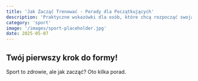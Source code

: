 ```yaml
---
title: 'Jak Zacząć Trenować - Porady dla Początkujących'
description: 'Praktyczne wskazówki dla osób, które chcą rozpocząć swoją przygodę ze sportem.'
category: 'sport'
image: '/images/sport-placeholder.jpg'
date: 2025-05-07
---
```


## Twój pierwszy krok do formy!

Sport to zdrowie, ale jak zacząć? Oto kilka porad.